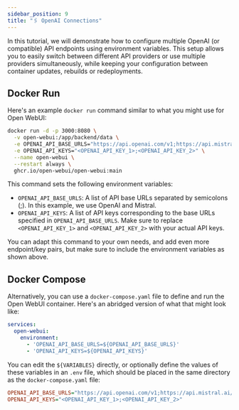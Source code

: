 ```yaml
---
sidebar_position: 9
title: "🖇 OpenAI Connections"
---
```


In this tutorial, we will demonstrate how to configure multiple OpenAI (or compatible) API endpoints using environment variables. This setup allows you to easily switch between different API providers or use multiple providers simultaneously, while keeping your configuration between container updates, rebuilds or redeployments.

## Docker Run

Here's an example `docker run` command similar to what you might use for Open WebUI:

```bash
docker run -d -p 3000:8080 \
  -v open-webui:/app/backend/data \
  -e OPENAI_API_BASE_URLS="https://api.openai.com/v1;https://api.mistral.ai/v1" \
  -e OPENAI_API_KEYS="<OPENAI_API_KEY_1>;<OPENAI_API_KEY_2>" \
  --name open-webui \
  --restart always \
  ghcr.io/open-webui/open-webui:main
```

This command sets the following environment variables:

* `OPENAI_API_BASE_URLS`: A list of API base URLs separated by semicolons (;). In this example, we use OpenAI and Mistral.
* `OPENAI_API_KEYS`: A list of API keys corresponding to the base URLs specified in `OPENAI_API_BASE_URLS`. Make sure to replace `<OPENAI_API_KEY_1>` and `<OPENAI_API_KEY_2>` with your actual API keys.

You can adapt this command to your own needs, and add even more endpoint/key pairs, but make sure to include the environment variables as shown above.

## Docker Compose

Alternatively, you can use a `docker-compose.yaml` file to define and run the Open WebUI container. Here's an abridged version of what that might look like:

```yaml
services:
  open-webui:
    environment:
      - 'OPENAI_API_BASE_URLS=${OPENAI_API_BASE_URLS}'
      - 'OPENAI_API_KEYS=${OPENAI_API_KEYS}'
```

You can edit the `${VARIABLES}` directly, or optionally define the values of these variables in an `.env` file, which should be placed in the same directory as the `docker-compose.yaml` file:

```ini
OPENAI_API_BASE_URLS="https://api.openai.com/v1;https://api.mistral.ai/v1"
OPENAI_API_KEYS="<OPENAI_API_KEY_1>;<OPENAI_API_KEY_2>"
```

